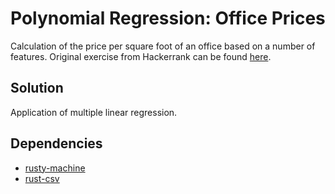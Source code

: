 # Polynomial Regression: Office Prices

Calculation of the price per square foot of an office based on a number of features.
Original exercise from Hackerrank can be found [here](https://www.hackerrank.com/challenges/predicting-office-space-price).

## Solution

Application of multiple linear regression.

## Dependencies

* [rusty-machine](https://github.com/AtheMathmo/rusty-machine)
* [rust-csv](https://github.com/BurntSushi/rust-csv)

